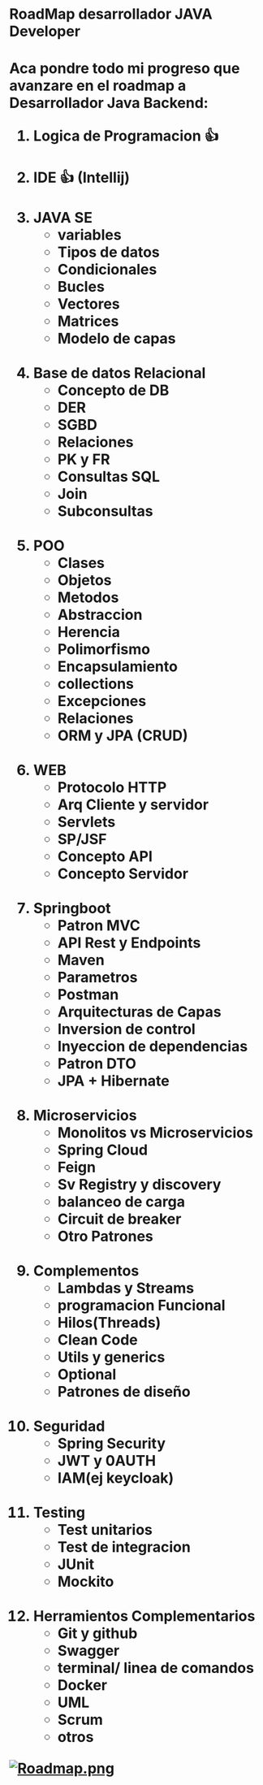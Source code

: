 <h1>RoadMap desarrollador JAVA Developer<h1>
Aca pondre todo mi progreso que avanzare en el roadmap a Desarrollador Java Backend:

  

<br>
<ol>
    <li>Logica de Programacion 👍</li>
    <br>
    <li>IDE 👍 (Intellij)</li>
    <br>
    <li>JAVA SE
        <ul>
            <li>variables</li>
            <li>Tipos de datos</li>
            <li>Condicionales</li>
            <li>Bucles</li>
            <li>Vectores</li>
            <li>Matrices</li>
            <li>Modelo de capas</li>
        </ul>
    </li>
    <br>
    <li>Base de datos Relacional
        <ul>
            <li> Concepto de DB</li>
            <li>DER</li>
            <li>SGBD</li>
            <li> Relaciones</li>
            <li>PK y FR
            <li>Consultas SQL</li>
            <li>Join</li>
            <li>Subconsultas </li>
        </ul>
    </li>
    <br>
    <li>POO
        <ul>
            <li> Clases</li>
            <li>Objetos</li>
            <li>Metodos</li>
            <li>Abstraccion</li>
            <li>Herencia</li>
            <li>Polimorfismo</li>
            <li>Encapsulamiento</li>
            <li>collections</li>
            <li>Excepciones</li>
            <li>Relaciones</li>
            <li>ORM y JPA (CRUD)</li>
        </ul>
    </li>
    <br>
    <li>WEB
        <ul>
           <li>Protocolo HTTP</li>
           <li>Arq Cliente y servidor</li>
           <li>Servlets</li>
           <li>SP/JSF</li>
           <li>Concepto API</li>
           <li>Concepto Servidor</li> 
        </ul>
    </li>
    <br>
    <li>Springboot
        <ul>
            <li>Patron MVC</li>
            <li>API Rest y Endpoints</li>
            <li>Maven</li>
            <li>Parametros</li>
            <li>Postman</li>
            <li>Arquitecturas de Capas</li>
            <li>Inversion de control</li>
            <li>Inyeccion de dependencias</li>
            <li>Patron DTO</li>
            <li>JPA + Hibernate</li>
        </ul>
    </li>
    <br>
    <li>Microservicios
        <ul>
            <li>Monolitos vs Microservicios</li>
            <li>Spring Cloud</li>
            <li>Feign</li>
            <li>Sv Registry y discovery</li>
            <li>balanceo de carga</li>
            <li>Circuit de breaker</li>
            <li>Otro Patrones</li>
        </ul>
    </li>
    <br>
    <li>Complementos
        <ul>
            <li>Lambdas y Streams</li>
            <li>programacion Funcional</li>
            <li>Hilos(Threads)</li>
            <li>Clean Code</li>
            <li>Utils y generics</li>
            <li>Optional</li>
            <li>Patrones de diseño</li>
        </ul>
    </li>
    <br>
    <li>Seguridad
        <ul>
            <li>Spring Security</li>
            <li>JWT y 0AUTH</li>
            <li>IAM(ej keycloak)</li>
        </ul>
    </li>
    <br>
    <li>Testing
        <ul>
            <li>Test unitarios</li>
            <li>Test de integracion</li>
            <li>JUnit</li>
            <li>Mockito</li>
        </ul>
    </li>
    <br>
    <li>Herramientos Complementarios
        <ul>
            <li>Git y github</li>
            <li>Swagger</li>
            <li>terminal/ linea de comandos</li>
            <li>Docker</li>
            <li>UML</li>
            <li>Scrum</li>
            <li>otros</li>
        </ul>
    </li>
</ol>


[![Roadmap.png](https://i.postimg.cc/yd9xKdSR/Roadmap.png)](https://postimg.cc/qhJ4XpwB)
